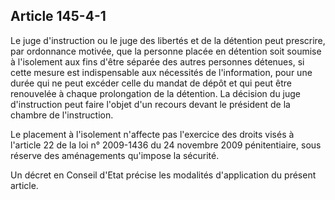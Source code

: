 Article 145-4-1
----
Le juge d'instruction ou le juge des libertés et de la détention peut prescrire,
par ordonnance motivée, que la personne placée en détention soit soumise à
l'isolement aux fins d'être séparée des autres personnes détenues, si cette
mesure est indispensable aux nécessités de l'information, pour une durée qui ne
peut excéder celle du mandat de dépôt et qui peut être renouvelée à chaque
prolongation de la détention. La décision du juge d'instruction peut faire
l'objet d'un recours devant le président de la chambre de l'instruction.

Le placement à l'isolement n'affecte pas l'exercice des droits visés à l'article
22 de la loi n° 2009-1436 du 24 novembre 2009 pénitentiaire, sous réserve des
aménagements qu'impose la sécurité.

Un décret en Conseil d'Etat précise les modalités d'application du présent
article.
